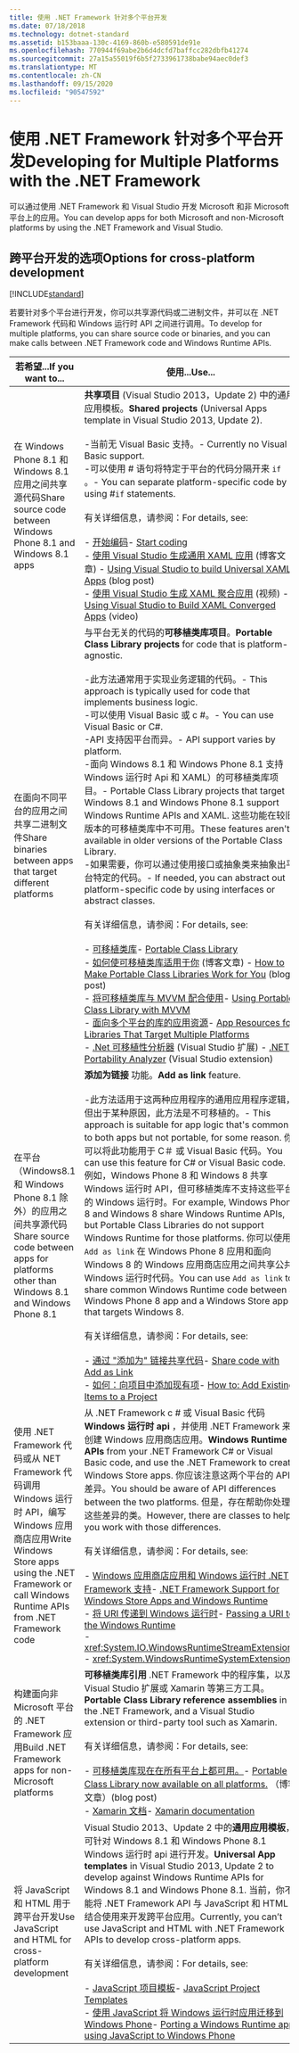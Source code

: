 ```yaml
---
title: 使用 .NET Framework 针对多个平台开发
ms.date: 07/18/2018
ms.technology: dotnet-standard
ms.assetid: b153baaa-130c-4169-860b-e580591de91e
ms.openlocfilehash: 770944f69abe2b6d4dcfd7baffcc282dbfb41274
ms.sourcegitcommit: 27a15a55019f6b5f2733961738babe94aec0def3
ms.translationtype: MT
ms.contentlocale: zh-CN
ms.lasthandoff: 09/15/2020
ms.locfileid: "90547592"
---
```

# <a name="developing-for-multiple-platforms-with-the-net-framework"></a><span data-ttu-id="80126-102">使用 .NET Framework 针对多个平台开发</span><span class="sxs-lookup"><span data-stu-id="80126-102">Developing for Multiple Platforms with the .NET Framework</span></span>

<span data-ttu-id="80126-103">可以通过使用 .NET Framework 和 Visual Studio 开发 Microsoft 和非 Microsoft 平台上的应用。</span><span class="sxs-lookup"><span data-stu-id="80126-103">You can develop apps for both Microsoft and non-Microsoft platforms by using the .NET Framework and Visual Studio.</span></span>
  
## <a name="options-for-cross-platform-development"></a><span data-ttu-id="80126-104">跨平台开发的选项</span><span class="sxs-lookup"><span data-stu-id="80126-104">Options for cross-platform development</span></span>

[!INCLUDE[standard](../../../includes/pcl-to-standard.md)]
  
 <span data-ttu-id="80126-105">若要针对多个平台进行开发，你可以共享源代码或二进制文件，并可以在 .NET Framework 代码和 Windows 运行时 API 之间进行调用。</span><span class="sxs-lookup"><span data-stu-id="80126-105">To develop for multiple platforms, you can share source code or binaries, and you can make calls between .NET Framework code and Windows Runtime APIs.</span></span>  
  
|<span data-ttu-id="80126-106">若希望...</span><span class="sxs-lookup"><span data-stu-id="80126-106">If you want to...</span></span>|<span data-ttu-id="80126-107">使用...</span><span class="sxs-lookup"><span data-stu-id="80126-107">Use...</span></span>|  
|-----------------------|------------|  
|<span data-ttu-id="80126-108">在 Windows Phone 8.1 和 Windows 8.1 应用之间共享源代码</span><span class="sxs-lookup"><span data-stu-id="80126-108">Share source code between Windows Phone 8.1 and Windows 8.1 apps</span></span>|<span data-ttu-id="80126-109">**共享项目** (Visual Studio 2013，Update 2) 中的通用应用模板。</span><span class="sxs-lookup"><span data-stu-id="80126-109">**Shared projects** (Universal Apps template in Visual Studio 2013, Update 2).</span></span><br /><br /> <span data-ttu-id="80126-110">-当前无 Visual Basic 支持。</span><span class="sxs-lookup"><span data-stu-id="80126-110">-   Currently no Visual Basic support.</span></span><br /><span data-ttu-id="80126-111">-可以使用 # 语句将特定于平台的代码分隔开来 `if` 。</span><span class="sxs-lookup"><span data-stu-id="80126-111">-   You can separate platform-specific code by using #`if` statements.</span></span><br /><br /> <span data-ttu-id="80126-112">有关详细信息，请参阅：</span><span class="sxs-lookup"><span data-stu-id="80126-112">For details, see:</span></span><br /><br /> <span data-ttu-id="80126-113">-   [开始编码](/windows/uwp/get-started/create-uwp-apps)</span><span class="sxs-lookup"><span data-stu-id="80126-113">-   [Start coding](/windows/uwp/get-started/create-uwp-apps)</span></span><br /><span data-ttu-id="80126-114">-   [使用 Visual Studio 生成通用 XAML 应用](https://devblogs.microsoft.com/visualstudio/using-visual-studio-to-build-universal-xaml-apps/) (博客文章) </span><span class="sxs-lookup"><span data-stu-id="80126-114">-   [Using Visual Studio to build Universal XAML Apps](https://devblogs.microsoft.com/visualstudio/using-visual-studio-to-build-universal-xaml-apps/) (blog post)</span></span><br /><span data-ttu-id="80126-115">-   [使用 Visual Studio 生成 XAML 聚合应用](https://channel9.msdn.com/Events/Build/2014/3-591) (视频) </span><span class="sxs-lookup"><span data-stu-id="80126-115">-   [Using Visual Studio to Build XAML Converged Apps](https://channel9.msdn.com/Events/Build/2014/3-591) (video)</span></span>|  
|<span data-ttu-id="80126-116">在面向不同平台的应用之间共享二进制文件</span><span class="sxs-lookup"><span data-stu-id="80126-116">Share binaries between apps that target different platforms</span></span>|<span data-ttu-id="80126-117">与平台无关的代码的**可移植类库项目**。</span><span class="sxs-lookup"><span data-stu-id="80126-117">**Portable Class Library projects** for code that is platform-agnostic.</span></span><br /><br /> <span data-ttu-id="80126-118">-此方法通常用于实现业务逻辑的代码。</span><span class="sxs-lookup"><span data-stu-id="80126-118">-   This approach is typically used for code that implements business logic.</span></span><br /><span data-ttu-id="80126-119">-可以使用 Visual Basic 或 c #。</span><span class="sxs-lookup"><span data-stu-id="80126-119">-   You can use Visual Basic or C#.</span></span><br /><span data-ttu-id="80126-120">-API 支持因平台而异。</span><span class="sxs-lookup"><span data-stu-id="80126-120">-   API support varies by platform.</span></span><br /><span data-ttu-id="80126-121">-面向 Windows 8.1 和 Windows Phone 8.1 支持 Windows 运行时 Api 和 XAML）的可移植类库项目。</span><span class="sxs-lookup"><span data-stu-id="80126-121">-   Portable Class Library projects that target Windows 8.1 and Windows Phone 8.1 support Windows Runtime APIs and XAML.</span></span> <span data-ttu-id="80126-122">这些功能在较旧版本的可移植类库中不可用。</span><span class="sxs-lookup"><span data-stu-id="80126-122">These features aren't available in older versions of the Portable Class Library.</span></span><br /><span data-ttu-id="80126-123">-如果需要，你可以通过使用接口或抽象类来抽象出平台特定的代码。</span><span class="sxs-lookup"><span data-stu-id="80126-123">-   If needed, you can abstract out platform-specific code by using interfaces or abstract classes.</span></span><br /><br /> <span data-ttu-id="80126-124">有关详细信息，请参阅：</span><span class="sxs-lookup"><span data-stu-id="80126-124">For details, see:</span></span><br /><br /> <span data-ttu-id="80126-125">-   [可移植类库](cross-platform-development-with-the-portable-class-library.md)</span><span class="sxs-lookup"><span data-stu-id="80126-125">-   [Portable Class Library](cross-platform-development-with-the-portable-class-library.md)</span></span><br /><span data-ttu-id="80126-126">-   [如何使可移植类库适用于你](/archive/blogs/dsplaisted/how-to-make-portable-class-libraries-work-for-you) (博客文章) </span><span class="sxs-lookup"><span data-stu-id="80126-126">-   [How to Make Portable Class Libraries Work for You](/archive/blogs/dsplaisted/how-to-make-portable-class-libraries-work-for-you) (blog post)</span></span><br /><span data-ttu-id="80126-127">-   [将可移植类库与 MVVM 配合使用](using-portable-class-library-with-model-view-view-model.md)</span><span class="sxs-lookup"><span data-stu-id="80126-127">-   [Using Portable Class Library with MVVM](using-portable-class-library-with-model-view-view-model.md)</span></span> <br /><span data-ttu-id="80126-128">-   [面向多个平台的库的应用资源](app-resources-for-libraries-that-target-multiple-platforms.md)</span><span class="sxs-lookup"><span data-stu-id="80126-128">-   [App Resources for Libraries That Target Multiple Platforms](app-resources-for-libraries-that-target-multiple-platforms.md)</span></span> <br /><span data-ttu-id="80126-129">-   [.Net 可移植性分析器](https://marketplace.visualstudio.com/items?itemName=ConnieYau.NETPortabilityAnalyzer) (Visual Studio 扩展) </span><span class="sxs-lookup"><span data-stu-id="80126-129">-   [.NET Portability Analyzer](https://marketplace.visualstudio.com/items?itemName=ConnieYau.NETPortabilityAnalyzer) (Visual Studio extension)</span></span>|  
|<span data-ttu-id="80126-130">在平台（Windows8.1 和 Windows Phone 8.1 除外）的应用之间共享源代码</span><span class="sxs-lookup"><span data-stu-id="80126-130">Share source code between apps for platforms other than Windows 8.1 and Windows Phone 8.1</span></span>|<span data-ttu-id="80126-131">**添加为链接** 功能。</span><span class="sxs-lookup"><span data-stu-id="80126-131">**Add as link** feature.</span></span><br /><br /> <span data-ttu-id="80126-132">-此方法适用于这两种应用程序的通用应用程序逻辑，但出于某种原因，此方法是不可移植的。</span><span class="sxs-lookup"><span data-stu-id="80126-132">-   This approach is suitable for app logic that's common to both apps but not portable, for some reason.</span></span> <span data-ttu-id="80126-133">你可以将此功能用于 C＃ 或 Visual Basic 代码。</span><span class="sxs-lookup"><span data-stu-id="80126-133">You can use this feature for C# or Visual Basic code.</span></span><br />     <span data-ttu-id="80126-134">例如，Windows Phone 8 和 Windows 8 共享 Windows 运行时 API，但可移植类库不支持这些平台的 Windows 运行时。</span><span class="sxs-lookup"><span data-stu-id="80126-134">For example, Windows Phone 8 and Windows 8 share Windows Runtime APIs, but Portable Class Libraries do not support Windows Runtime for those platforms.</span></span> <span data-ttu-id="80126-135">你可以使用 `Add as link` 在 Windows Phone 8 应用和面向 Windows 8 的 Windows 应用商店应用之间共享公共 Windows 运行时代码。</span><span class="sxs-lookup"><span data-stu-id="80126-135">You can use `Add as link` to share common Windows Runtime code between a Windows Phone 8 app and a Windows Store app that targets Windows 8.</span></span><br /><br /> <span data-ttu-id="80126-136">有关详细信息，请参阅：</span><span class="sxs-lookup"><span data-stu-id="80126-136">For details, see:</span></span><br /><br /> <span data-ttu-id="80126-137">-   [通过 "添加为" 链接共享代码](/previous-versions/windows/apps/jj714082(v=vs.105))</span><span class="sxs-lookup"><span data-stu-id="80126-137">-   [Share code with Add as Link](/previous-versions/windows/apps/jj714082(v=vs.105))</span></span><br /><span data-ttu-id="80126-138">-   [如何：向项目中添加现有项](/previous-versions/visualstudio/visual-studio-2010/9f4t9t92(v=vs.100))</span><span class="sxs-lookup"><span data-stu-id="80126-138">-   [How to: Add Existing Items to a Project](/previous-versions/visualstudio/visual-studio-2010/9f4t9t92(v=vs.100))</span></span>|  
|<span data-ttu-id="80126-139">使用 .NET Framework 代码或从 NET Framework 代码调用 Windows 运行时 API，编写 Windows 应用商店应用</span><span class="sxs-lookup"><span data-stu-id="80126-139">Write Windows Store apps using the .NET Framework or call Windows Runtime APIs from .NET Framework code</span></span>|<span data-ttu-id="80126-140">从 .NET Framework c # 或 Visual Basic 代码**Windows 运行时 api** ，并使用 .NET Framework 来创建 Windows 应用商店应用。</span><span class="sxs-lookup"><span data-stu-id="80126-140">**Windows Runtime APIs** from your .NET Framework C# or Visual Basic code, and use the .NET Framework to create Windows Store apps.</span></span> <span data-ttu-id="80126-141">你应该注意这两个平台的 API 差异。</span><span class="sxs-lookup"><span data-stu-id="80126-141">You should be aware of API differences between the two platforms.</span></span> <span data-ttu-id="80126-142">但是，存在帮助你处理这些差异的类。</span><span class="sxs-lookup"><span data-stu-id="80126-142">However, there are classes to help you work with those differences.</span></span><br /><br /> <span data-ttu-id="80126-143">有关详细信息，请参阅：</span><span class="sxs-lookup"><span data-stu-id="80126-143">For details, see:</span></span><br /><br /> <span data-ttu-id="80126-144">-   [Windows 应用商店应用和 Windows 运行时 .NET Framework 支持](support-for-windows-store-apps-and-windows-runtime.md)</span><span class="sxs-lookup"><span data-stu-id="80126-144">-   [.NET Framework Support for Windows Store Apps and Windows Runtime](support-for-windows-store-apps-and-windows-runtime.md)</span></span> <br /><span data-ttu-id="80126-145">-   [将 URI 传递到 Windows 运行时](passing-a-uri-to-the-windows-runtime.md)</span><span class="sxs-lookup"><span data-stu-id="80126-145">-   [Passing a URI to the Windows Runtime](passing-a-uri-to-the-windows-runtime.md)</span></span> <br />-   <xref:System.IO.WindowsRuntimeStreamExtensions><br />-    <xref:System.WindowsRuntimeSystemExtensions>|  
|<span data-ttu-id="80126-146">构建面向非 Microsoft 平台的 .NET Framework 应用</span><span class="sxs-lookup"><span data-stu-id="80126-146">Build .NET Framework apps for non-Microsoft platforms</span></span>|<span data-ttu-id="80126-147">**可移植类库引用** .NET Framework 中的程序集，以及 Visual Studio 扩展或 Xamarin 等第三方工具。</span><span class="sxs-lookup"><span data-stu-id="80126-147">**Portable Class Library reference assemblies** in the .NET Framework, and a Visual Studio extension or third-party tool such as Xamarin.</span></span><br /><br /> <span data-ttu-id="80126-148">有关详细信息，请参阅：</span><span class="sxs-lookup"><span data-stu-id="80126-148">For details, see:</span></span><br /><br /> <span data-ttu-id="80126-149">-   [可移植类库现在在所有平台上都可用。](https://devblogs.microsoft.com/dotnet/portable-class-library-pcl-now-available-on-all-platforms/)</span><span class="sxs-lookup"><span data-stu-id="80126-149">-   [Portable Class Library now available on all platforms.](https://devblogs.microsoft.com/dotnet/portable-class-library-pcl-now-available-on-all-platforms/)</span></span> <span data-ttu-id="80126-150">（博客文章）</span><span class="sxs-lookup"><span data-stu-id="80126-150">(blog post)</span></span><br /><span data-ttu-id="80126-151">-   [Xamarin 文档](/xamarin)</span><span class="sxs-lookup"><span data-stu-id="80126-151">-   [Xamarin documentation](/xamarin)</span></span>|  
|<span data-ttu-id="80126-152">将 JavaScript 和 HTML 用于跨平台开发</span><span class="sxs-lookup"><span data-stu-id="80126-152">Use JavaScript and HTML for cross-platform development</span></span>|<span data-ttu-id="80126-153">Visual Studio 2013、Update 2 中的**通用应用模板**，可针对 Windows 8.1 和 Windows Phone 8.1 Windows 运行时 api 进行开发。</span><span class="sxs-lookup"><span data-stu-id="80126-153">**Universal App templates** in Visual Studio 2013, Update 2 to develop against Windows Runtime APIs for Windows 8.1 and Windows Phone 8.1.</span></span> <span data-ttu-id="80126-154">当前，你不能将 .NET Framework API 与 JavaScript 和 HTML 结合使用来开发跨平台应用。</span><span class="sxs-lookup"><span data-stu-id="80126-154">Currently, you can’t use JavaScript and HTML with .NET Framework APIs to develop cross-platform apps.</span></span><br /><br /> <span data-ttu-id="80126-155">有关详细信息，请参阅：</span><span class="sxs-lookup"><span data-stu-id="80126-155">For details, see:</span></span><br /><br /> <span data-ttu-id="80126-156">-   [JavaScript 项目模板](/previous-versions/windows/apps/hh758331(v=win.10))</span><span class="sxs-lookup"><span data-stu-id="80126-156">-   [JavaScript Project Templates](/previous-versions/windows/apps/hh758331(v=win.10))</span></span><br /><span data-ttu-id="80126-157">-   [使用 JavaScript 将 Windows 运行时应用迁移到 Windows Phone](/previous-versions/windows/apps/dn636144(v=win.10))</span><span class="sxs-lookup"><span data-stu-id="80126-157">-   [Porting a Windows Runtime app using JavaScript to Windows Phone](/previous-versions/windows/apps/dn636144(v=win.10))</span></span>|
